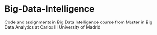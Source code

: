 # Big-Data-Intelligence
Code and assignments in Big Data Intelligence course from Master in Big Data Analytics at Carlos III University of Madrid
